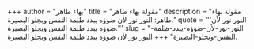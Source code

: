 +++
author = "بهاء طاهر"
title = "مقولة بهاء طاهر"
description = "مقولة بهاء طاهر: النور نور لأن ضوؤه يبدد ظلمة النفس ويجلو البصيرة."
quote = '''النور نور لأن ضوؤه يبدد ظلمة النفس ويجلو البصيرة.''' 
slug = "النور-نور-لأن-ضوؤه-يبدد-ظلمة-النفس-ويجلو-البصيرة"
+++
النور نور لأن ضوؤه يبدد ظلمة النفس ويجلو البصيرة.
